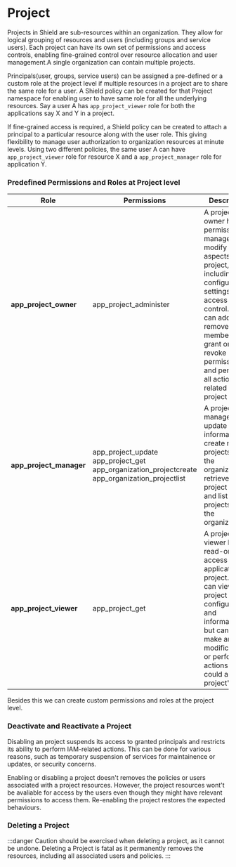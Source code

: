# Project

Projects in Shield are sub-resources within an organization. They allow for logical grouping of resources and users (including groups and service users). Each project can have its own set of permissions and access controls, enabling fine-grained control over resource allocation and user management.A single organization can contain multiple projects.

Principals(user, groups, service users) can be assigned a pre-defined or a custom role at the project level if multiple resources in a project are to share the same role for a user. A Shield policy can be created for that Project namespace for enabling user to have same role for all the underlying resources. Say a user A has `app_project_viewer` role for both the applications say X and Y in a project.

If fine-grained access is required, a Shield policy can be created to attach a principal to a particular resource along with the user role. This giving flexibility to manage user authorization to organization resources at minute levels. Using two different policies, the same user A can have `app_project_viewer` role for resource X and a `app_project_manager` role for application Y.

### Predefined Permissions and Roles at Project level

| **Role**                | **Permissions**                                                                                               | **Description**                                                                                                                                                                                                                                      |
| ----------------------- | ------------------------------------------------------------------------------------------------------------- | ---------------------------------------------------------------------------------------------------------------------------------------------------------------------------------------------------------------------------------------------------- |
| **app_project_owner**   | app_project_administer                                                                                        | A project owner have permissions to manage and modify all aspects of the project, including configuration, settings, and access control. They can add or remove members, grant or revoke permissions, and perform all actions related to the project |
| **app_project_manager** | app_project_update <br/>app_project_get<br/> app_organization_projectcreate <br/>app_organization_projectlist | A project manager can update project information, create new projects within the organization, retrieve project details and list all projects under the organization.                                                                                |
| **app_project_viewer**  | app_project_get                                                                                               | A project viewer has read-only access to the application project. They can view project details, configurations, and information but cannot make any modifications or perform any actions that could alter the project's state.                      |

Besides this we can create custom permissions and roles at the project level.

### Deactivate and Reactivate a Project

Disabling an project suspends its access to granted principals and restricts its ability to perform IAM-related actions. This can be done for various reasons, such as temporary suspension of services for maintainence or updates, or security concerns.

Enabling or disabling a project doesn't removes the policies or users associated with a project resources. However, the project resources wont't be avaliable for access by the users even though they might have relevant permissions to access them. Re-enabling the project restores the expected behaviours.

### Deleting a Project

:::danger
Caution should be exercised when deleting a project, as it cannot be undone. Deleting a Project is fatal as it permanently removes the resources, including all associated users and policies.
:::
